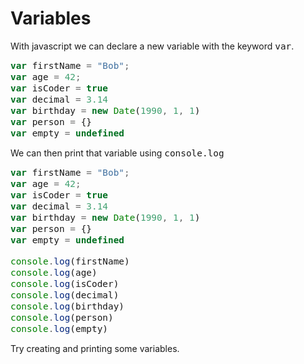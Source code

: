 <style>
code, pre {
  font-size: 0.9rem;
}
</style>

# Variables

With javascript we can declare a new variable with the keyword `var`.

```js
var firstName = "Bob";
var age = 42;
var isCoder = true
var decimal = 3.14
var birthday = new Date(1990, 1, 1)
var person = {}
var empty = undefined
```

We can then print that variable using `console.log`

```js
var firstName = "Bob";
var age = 42;
var isCoder = true
var decimal = 3.14
var birthday = new Date(1990, 1, 1)
var person = {}
var empty = undefined

console.log(firstName)
console.log(age)
console.log(isCoder)
console.log(decimal)
console.log(birthday)
console.log(person)
console.log(empty)
```

Try creating and printing some variables.